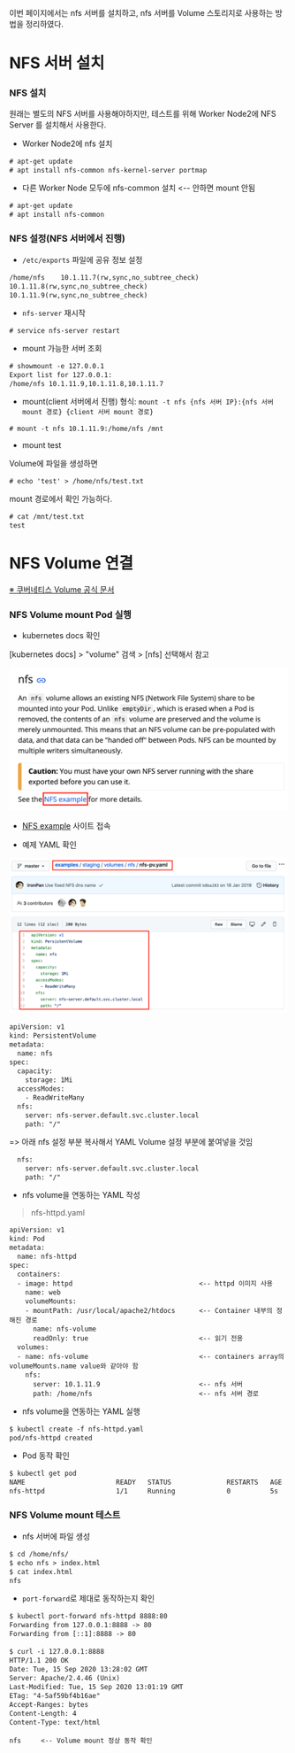 
이번 페이지에서는 nfs 서버를 설치하고, nfs 서버를 Volume 스토리지로 사용하는 방법을 정리하였다.

# NFS 서버 설치

### NFS 설치

원래는 별도의 NFS 서버를 사용해야하지만, 테스트를 위해 Worker Node2에 NFS Server 를 설치해서 사용한다.

* Worker Node2에 nfs 설치
```
# apt-get update
# apt install nfs-common nfs-kernel-server portmap
```

* 다른 Worker Node 모두에 nfs-common 설치 <-- 안하면 mount 안됨
```
# apt-get update
# apt install nfs-common
```

### NFS 설정(NFS 서버에서 진행)

* `/etc/exports` 파일에 공유 정보 설정
```
/home/nfs    10.1.11.7(rw,sync,no_subtree_check) 10.1.11.8(rw,sync,no_subtree_check) 10.1.11.9(rw,sync,no_subtree_check)
```

* `nfs-server` 재시작
```
# service nfs-server restart
```

* mount 가능한 서버 조회
```
# showmount -e 127.0.0.1
Export list for 127.0.0.1:
/home/nfs 10.1.11.9,10.1.11.8,10.1.11.7
```

* mount(client 서버에서 진행)
형식: `mount -t nfs {nfs 서버 IP}:{nfs 서버 mount 경로} {client 서버 mount 경로}`
```
# mount -t nfs 10.1.11.9:/home/nfs /mnt
```

* mount test

Volume에 파일을 생성하면
```
# echo 'test' > /home/nfs/test.txt
```

mount 경로에서 확인 가능하다.
```
# cat /mnt/test.txt
test
```

# NFS Volume 연결

[※ 쿠버네티스 Volume 공식 문서](https://kubernetes.io/docs/concepts/storage/volumes/)

### NFS Volume mount Pod 실행

* kubernetes docs 확인

[kubernetes docs] > "volume" 검색 > [nfs] 선택해서 참고

![](/STEP1-core-concepts-of-k8s/images/15-Volume2-nfs-1.png)

* [NFS example](https://github.com/kubernetes/examples/tree/master/staging/volumes/nfs) 사이트 접속


* 예제 YAML 확인

![](/STEP1-core-concepts-of-k8s/images/15-Volume2-nfs-2.png)

```
apiVersion: v1
kind: PersistentVolume
metadata:
  name: nfs
spec:
  capacity:
    storage: 1Mi
  accessModes:
    - ReadWriteMany
  nfs:
    server: nfs-server.default.svc.cluster.local
    path: "/"
```

=> 아래 nfs 설정 부분 복사해서 YAML Volume 설정 부분에 붙여넣을 것임
```
  nfs:
    server: nfs-server.default.svc.cluster.local
    path: "/"
```

* nfs volume을 연동하는 YAML 작성

> nfs-httpd.yaml
```
apiVersion: v1
kind: Pod
metadata:
  name: nfs-httpd
spec:
  containers:
  - image: httpd                                <-- httpd 이미지 사용
    name: web
    volumeMounts:
    - mountPath: /usr/local/apache2/htdocs      <-- Container 내부의 정해진 경로
      name: nfs-volume
      readOnly: true                            <-- 읽기 전용
  volumes:
  - name: nfs-volume                            <-- containers array의 volumeMounts.name value와 같아야 함
    nfs:
      server: 10.1.11.9                         <-- nfs 서버
      path: /home/nfs                           <-- nfs 서버 경로
```

* nfs volume을 연동하는 YAML 실행
```
$ kubectl create -f nfs-httpd.yaml
pod/nfs-httpd created
```

* Pod 동작 확인
```
$ kubectl get pod 
NAME                       READY   STATUS              RESTARTS   AGE
nfs-httpd                  1/1     Running             0          5s
```

### NFS Volume mount 테스트

* nfs 서버에 파일 생성
```
$ cd /home/nfs/
$ echo nfs > index.html
$ cat index.html
nfs
```

* `port-forward`로 제대로 동작하는지 확인
```
$ kubectl port-forward nfs-httpd 8888:80
Forwarding from 127.0.0.1:8888 -> 80
Forwarding from [::1]:8888 -> 80

$ curl -i 127.0.0.1:8888
HTTP/1.1 200 OK
Date: Tue, 15 Sep 2020 13:28:02 GMT
Server: Apache/2.4.46 (Unix)
Last-Modified: Tue, 15 Sep 2020 13:01:19 GMT
ETag: "4-5af59bf4b16ae"
Accept-Ranges: bytes
Content-Length: 4
Content-Type: text/html

nfs     <-- Volume mount 정상 동작 확인
```


